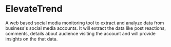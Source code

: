 # ElevateTrend
A web based social media monitoring tool to extract and analyze data from business's social media accounts. It will extract the data like post reactions, comments, details about audience visiting the account and will provide insights on the that data. 
